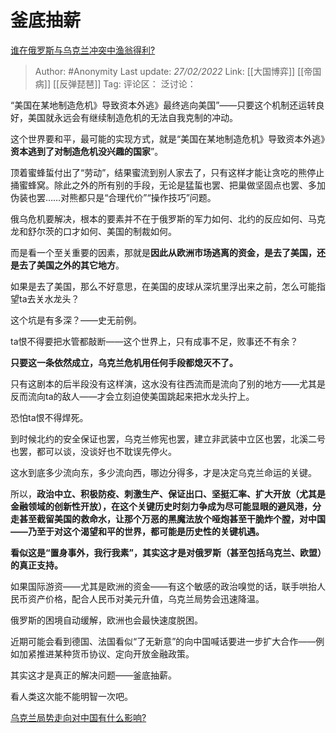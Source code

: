 # 釜底抽薪
[谁在俄罗斯与乌克兰冲突中渔翁得利?](https://www.zhihu.com/question/516399382/answer/2362766404)

> Author: #Anonymity
> Last update: *27/02/2022*
> Link: [[大国博弈]] [[帝国病]] [[反弹琵琶]]
> Tag:
> 评论区：
> 泛讨论：

“美国在某地制造危机》导致资本外逃》最终逃向美国”——只要这个机制还运转良好，美国就永远会有继续制造危机的无法自我克制的冲动。

这个世界要和平，最可能的实现方式，就是“美国在某地制造危机》导致资本外逃》**资本逃到了对制造危机没兴趣的国家**”。

顶着蜜蜂蜇付出了“劳动”，结果蜜流到别人家去了，只有这样才能让贪吃的熊停止捅蜜蜂窝。除此之外的所有别的手段，无论是猛蜇也罢、把巢做坚固点也罢、多加伪装也罢……对熊都只是“合理代价”“操作技巧”问题。

俄乌危机要解决，根本的要素并不在于俄罗斯的军力如何、北约的反应如何、马克龙和舒尔茨的口才如何、美国的制裁如何。

而是看一个至关重要的因素，那就是**因此从欧洲市场逃离的资金，是去了美国，还是去了美国之外的其它地方**。

如果是去了美国，那么不好意思，在美国的皮球从深坑里浮出来之前，怎么可能指望ta去关水龙头？

这个坑是有多深？——史无前例。

ta恨不得要把水管都敲断——这个世界上，只有成事不足，败事还不有余？

**只要这一条依然成立，乌克兰危机用任何手段都熄灭不了。**

只有这剧本的后半段没有这样演，这水没有往西流而是流向了别的地方——尤其是反而流向ta的敌人——才会立刻迫使美国跳起来把水龙头拧上。

恐怕ta恨不得焊死。

到时候北约的安全保证也罢，乌克兰修宪也罢，建立非武装中立区也罢，北溪二号也罢，都可以谈，没谈好也不耽误先停火。

这水到底多少流向东，多少流向西，哪边分得多，才是决定乌克兰命运的关键。

所以，**政治中立、积极防疫、刺激生产、保证出口、坚挺汇率、扩大开放（尤其是金融领域的创新性开放），在这个关键历史时刻力争成为尽可能显眼的避风港，分走甚至截留美国的救命水，让那个万恶的黑魔法放个哑炮甚至干脆炸个膛，对中国——乃至于对这个渴望和平的世界，都可能是历史性的关键机遇。**

**看似这是“置身事外，我行我素”，其实这才是对俄罗斯（甚至包括乌克兰、欧盟）的真正支持。**

如果国际游资——尤其是欧洲的资金——有这个敏感的政治嗅觉的话，联手哄抬人民币资产价格，配合人民币对美元升值，乌克兰局势会迅速降温。

俄罗斯的困境自动缓解，欧洲也会最快速度脱困。

近期可能会看到德国、法国看似“了无新意”的向中国喊话要进一步扩大合作——例如加紧推进某种货币协议、定向开放金融政策。

其实这才是真正的解决问题——釜底抽薪。

看人类这次能不能明智一次吧。

[乌克兰局势走向对中国有什么影响?](https://www.zhihu.com/question/22923120/answer/2365595645)
